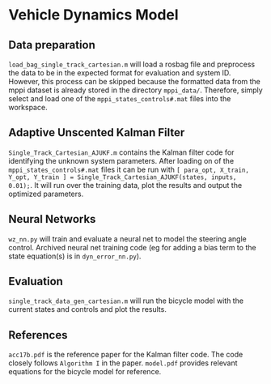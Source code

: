 # Vehicle Dynamics Model

## Data preparation
`load_bag_single_track_cartesian.m` will load a rosbag file and preprocess the data to be in the expected format for evaluation and system ID. However, this process can be skipped because the formatted data from the mppi dataset is already stored in the directory `mppi_data/`. Therefore, simply select and load one of the `mppi_states_controls#.mat` files into the workspace.

## Adaptive Unscented Kalman Filter
`Single_Track_Cartesian_AJUKF.m` contains the Kalman filter code for identifying the unknown system parameters. After loading on of the `mppi_states_controls#.mat` files it can be run with `[ para_opt, X_train, Y_opt, Y_train ] = Single_Track_Cartesian_AJUKF(states, inputs, 0.01);`. It will run over the training data, plot the results and output the optimized parameters. 

## Neural Networks
`wz_nn.py` will train and evaluate a neural net to model the steering angle control. Archived neural net training code (eg for adding a bias term to the state equation(s) is in `dyn_error_nn.py`).

## Evaluation
`single_track_data_gen_cartesian.m` will run the bicycle model with the current states and controls and plot the results. 

## References
`acc17b.pdf` is the reference paper for the Kalman filter code. The code closely follows `Algorithm I` in the paper. `model.pdf` provides relevant equations for the bicycle model for reference.

